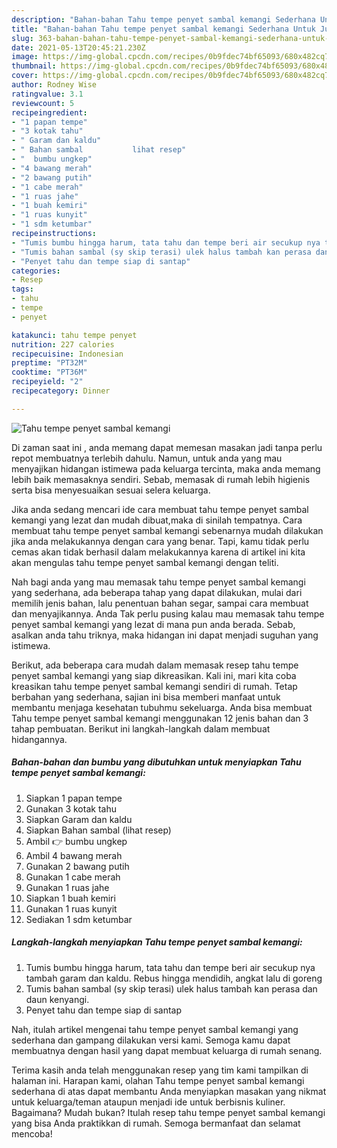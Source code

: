 ```yaml
---
description: "Bahan-bahan Tahu tempe penyet sambal kemangi Sederhana Untuk Jualan"
title: "Bahan-bahan Tahu tempe penyet sambal kemangi Sederhana Untuk Jualan"
slug: 363-bahan-bahan-tahu-tempe-penyet-sambal-kemangi-sederhana-untuk-jualan
date: 2021-05-13T20:45:21.230Z
image: https://img-global.cpcdn.com/recipes/0b9fdec74bf65093/680x482cq70/tahu-tempe-penyet-sambal-kemangi-foto-resep-utama.jpg
thumbnail: https://img-global.cpcdn.com/recipes/0b9fdec74bf65093/680x482cq70/tahu-tempe-penyet-sambal-kemangi-foto-resep-utama.jpg
cover: https://img-global.cpcdn.com/recipes/0b9fdec74bf65093/680x482cq70/tahu-tempe-penyet-sambal-kemangi-foto-resep-utama.jpg
author: Rodney Wise
ratingvalue: 3.1
reviewcount: 5
recipeingredient:
- "1 papan tempe"
- "3 kotak tahu"
- " Garam dan kaldu"
- " Bahan sambal           lihat resep"
- "  bumbu ungkep"
- "4 bawang merah"
- "2 bawang putih"
- "1 cabe merah"
- "1 ruas jahe"
- "1 buah kemiri"
- "1 ruas kunyit"
- "1 sdm ketumbar"
recipeinstructions:
- "Tumis bumbu hingga harum, tata tahu dan tempe beri air secukup nya tambah garam dan kaldu. Rebus hingga mendidih, angkat lalu di goreng"
- "Tumis bahan sambal (sy skip terasi) ulek halus tambah kan perasa dan daun kenyangi."
- "Penyet tahu dan tempe siap di santap"
categories:
- Resep
tags:
- tahu
- tempe
- penyet

katakunci: tahu tempe penyet 
nutrition: 227 calories
recipecuisine: Indonesian
preptime: "PT32M"
cooktime: "PT36M"
recipeyield: "2"
recipecategory: Dinner

---
```



![Tahu tempe penyet sambal kemangi](https://img-global.cpcdn.com/recipes/0b9fdec74bf65093/680x482cq70/tahu-tempe-penyet-sambal-kemangi-foto-resep-utama.jpg)

Di zaman  saat ini , anda memang dapat memesan masakan jadi tanpa perlu repot membuatnya terlebih dahulu. Namun, untuk anda yang mau menyajikan hidangan istimewa pada keluarga tercinta, maka anda memang lebih baik memasaknya sendiri. Sebab, memasak di rumah lebih higienis serta bisa menyesuaikan sesuai selera keluarga.

Jika anda sedang mencari ide cara membuat tahu tempe penyet sambal kemangi yang lezat dan mudah dibuat,maka di sinilah tempatnya. Cara membuat tahu tempe penyet sambal kemangi  sebenarnya mudah dilakukan jika anda melakukannya dengan cara yang benar. Tapi, kamu tidak perlu cemas akan tidak berhasil dalam melakukannya 
karena di artikel ini kita akan mengulas tahu tempe penyet sambal kemangi dengan teliti.  



Nah bagi anda yang mau memasak tahu tempe penyet sambal kemangi yang sederhana, ada beberapa tahap yang dapat dilakukan, mulai dari memilih jenis bahan, lalu penentuan bahan segar, sampai cara membuat dan menyajikannya. Anda Tak perlu pusing kalau mau memasak tahu tempe penyet sambal kemangi yang lezat di mana pun anda berada. Sebab, asalkan anda  tahu triknya, maka hidangan ini dapat menjadi suguhan yang istimewa.

Berikut, ada beberapa cara mudah dalam memasak resep tahu tempe penyet sambal kemangi yang siap dikreasikan. Kali ini, mari kita coba kreasikan tahu tempe penyet sambal kemangi sendiri di rumah. Tetap berbahan yang sederhana, sajian ini bisa memberi manfaat untuk membantu menjaga kesehatan tubuhmu sekeluarga. Anda bisa membuat Tahu tempe penyet sambal kemangi menggunakan 12 jenis bahan dan 3 tahap pembuatan. Berikut ini langkah-langkah dalam membuat hidangannya.

<!--inarticleads1-->

##### Bahan-bahan dan bumbu yang dibutuhkan untuk menyiapkan Tahu tempe penyet sambal kemangi:

1. Siapkan 1 papan tempe
1. Gunakan 3 kotak tahu
1. Siapkan  Garam dan kaldu
1. Siapkan  Bahan sambal           (lihat resep)
1. Ambil  👉 bumbu ungkep
1. Ambil 4 bawang merah
1. Gunakan 2 bawang putih
1. Gunakan 1 cabe merah
1. Gunakan 1 ruas jahe
1. Siapkan 1 buah kemiri
1. Gunakan 1 ruas kunyit
1. Sediakan 1 sdm ketumbar




<!--inarticleads2-->

##### Langkah-langkah menyiapkan Tahu tempe penyet sambal kemangi:

1. Tumis bumbu hingga harum, tata tahu dan tempe beri air secukup nya tambah garam dan kaldu. Rebus hingga mendidih, angkat lalu di goreng
1. Tumis bahan sambal (sy skip terasi) ulek halus tambah kan perasa dan daun kenyangi.
1. Penyet tahu dan tempe siap di santap




Nah, itulah artikel mengenai  tahu tempe penyet sambal kemangi  yang sederhana dan gampang dilakukan versi kami. Semoga kamu dapat membuatnya dengan hasil yang dapat membuat keluarga di rumah senang. 

Terima kasih anda telah menggunakan resep yang tim kami tampilkan di halaman ini. Harapan kami, olahan  Tahu tempe penyet sambal kemangi sederhana di atas dapat membantu Anda menyiapkan masakan yang nikmat untuk keluarga/teman ataupun menjadi ide untuk berbisnis kuliner. Bagaimana? Mudah bukan? Itulah resep tahu tempe penyet sambal kemangi yang bisa Anda praktikkan di rumah. Semoga bermanfaat dan selamat mencoba!

